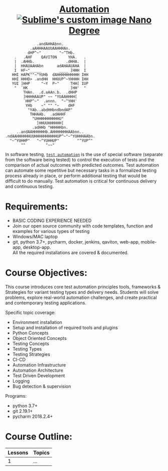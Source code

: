 <h1 align="center" text-align="center">
  <a href="https://www.python.org">
    Automation <img src="https://4.bp.blogspot.com/-7VEq5GeG5DE/VzD1zX4i8TI/AAAAAAAALCo/lWuQgHOYtyAk1LkZ4UlulZGZFl-6FxW-wCLcB/s1600/website-automated-testing-tools-and-expertise.jpg" alt="Sublime's custom image"/> Nano Degree
  </a>
</h1>

```                         
              .andAHHAbnn.
           .aAHHHAAUUAAHHHAn.
          dHP^~"        "~^THb.
    .   .AHF    QAVITON     YHA.   .
    |  .AHHb.              .dHHA.  |
    |  HHAUAAHAbn      adAHAAUAHA  |
    I  HF~"_____        ____ ]HHH  I
   HHI HAPK""~^YUHb  dAHHHHHHHHHH IHH
   HHI HHHD> .andHH  HHUUP^~YHHHH IHH
   YUI ]HHP     "~Y  P~"     THH[ IUP
    "  `HK                   ]HH'  "
        THAn.  .d.aAAn.b.  .dHHP
        ]HHHHAAUP" ~~ "YUAAHHHH[
        `HHP^~"  .annn.  "~^YHH'
         YHb    ~" "" "~    dHF
          "YAb..abdHHbndbndAP"
           THHAAb.  .adAHHF
            "UHHHHHHHHHHU"
              ]HHUUHHHHHH[
            .adHHb "HHHHHbn.
     ..andAAHHHHHHb.AHHHHHHHAAbnn..
.ndAAHHHHHHUUHHHHHHHHHHUP^~"~^YUHHHAAbn.
  "~^YUHHP"   "~^YUHHUP"        "^YUP^"
       ""         "~~" 
``` 
In software testing, [`test automation`](https://en.wikipedia.org/wiki/Test_automation) is the use of special software (separate from the software being tested) to control the execution of tests and the comparison of actual outcomes with predicted outcomes. Test automation can automate some repetitive but necessary tasks in a formalized testing process already in place, or perform additional testing that would be difficult to do manually. Test automation is critical for continuous delivery and continuous testing.

Requirements:
=============

* BASIC CODING EXPERIENCE NEEDED  
* Join our open source community with code templates, function and examples for various types of testing  
* Windows/MAC laptop  
* git, python 3.7+, pycharm, docker, jenkins, qaviton, web-app, mobile-app, desktop-app.  
  All the required installations are covered & documented.  

Course Objectives:  
==================
This course introduces core test automation principles tools, frameworks & Strategies for variant testing types and delivery needs.
Students will solve problems, explore real-world automation challenges, and create practical and contemporary testing applications.  
  
Specific topic coverage:  
* Environment installation  
* Setup and installation of required tools and plugins  
* Python Concepts  
* Object Oriented Concepts  
* Testing Concepts  
* Testing Types  
* Testing Strategies  
* CI-CD  
* Automation Infrastructure  
* Automation Architecture  
* Test Driven Development  
* Logging  
* Bug detection & supervision  
  
Programs:  
* python 3.7+  
* git 2.19.1+  
* pycharm 2018.2.4+  
  
    
Course Outline:  
===============

Lessons | Topics                                                | 
------- | ----------------------------------------------------- | 
   1    | ... |     


